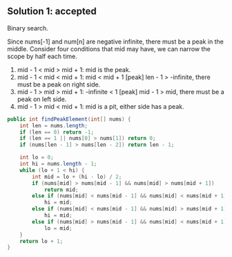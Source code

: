 ## Solution 1: accepted

Binary search.  

Since nums[-1] and num[n] are negative infinite, there must be a peak in the middle. Consider four conditions that mid may have, we can narrow the scope by half each time.  

1. mid - 1 < mid > mid + 1: mid is the peak.  
2. mid - 1 < mid < mid + 1: mid < mid + 1 [peak] len - 1 > -infinite, there must be a peak on right side.  
3. mid - 1 > mid > mid + 1: -infinite < 1 [peak] mid - 1 > mid, there must be a peak on left side.  
4. mid - 1 > mid < mid + 1: mid is a pit, either side has a peak.   

```java
public int findPeakElement(int[] nums) {
    int len = nums.length;
    if (len == 0) return -1;
    if (len == 1 || nums[0] > nums[1]) return 0;
    if (nums[len - 1] > nums[len - 2]) return len - 1;

    int lo = 0;
    int hi = nums.length - 1;
    while (lo + 1 < hi) {
        int mid = lo + (hi - lo) / 2;
        if (nums[mid] > nums[mid - 1] && nums[mid] > nums[mid + 1])
            return mid;
        else if (nums[mid] < nums[mid - 1] && nums[mid] < nums[mid + 1])
            hi = mid;
        else if (nums[mid] < nums[mid - 1] && nums[mid] > nums[mid + 1])
            hi = mid;
        else if (nums[mid] > nums[mid - 1] && nums[mid] < nums[mid + 1])
            lo = mid;
    }
    return lo + 1;
}
```
